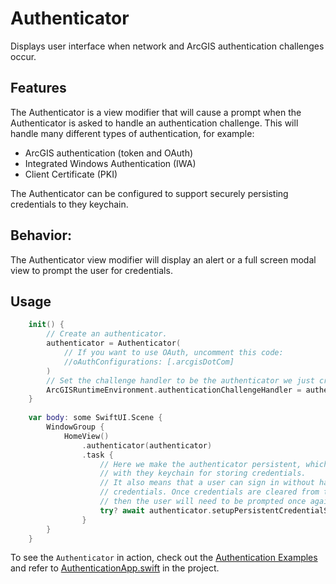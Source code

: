 # Authenticator

Displays user interface when network and ArcGIS authentication challenges occur.

## Features

The Authenticator is a view modifier that will cause a prompt when the Authenticator is asked to handle an authentication challenge.  This will handle many different types of authentication, for example:
  - ArcGIS authentication (token and OAuth)
  - Integrated Windows Authentication (IWA)
  - Client Certificate (PKI)

The Authenticator can be configured to support securely persisting credentials to they keychain.

## Behavior:

The Authenticator view modifier will display an alert or a full screen modal view to prompt the user for credentials.

## Usage

```swift
    init() {
        // Create an authenticator.
        authenticator = Authenticator(
            // If you want to use OAuth, uncomment this code:
            //oAuthConfigurations: [.arcgisDotCom]
        )
        // Set the challenge handler to be the authenticator we just created.
        ArcGISRuntimeEnvironment.authenticationChallengeHandler = authenticator
    }
    
    var body: some SwiftUI.Scene {
        WindowGroup {     
            HomeView()
                .authenticator(authenticator)
                .task {
                    // Here we make the authenticator persistent, which means that it will synchronize
                    // with they keychain for storing credentials.
                    // It also means that a user can sign in without having to be prompted for
                    // credentials. Once credentials are cleared from the stores ("sign-out"),
                    // then the user will need to be prompted once again.
                    try? await authenticator.setupPersistentCredentialStorage(access: .whenUnlockedThisDeviceOnly)
                }
        }
    }
```

To see the `Authenticator` in action, check out the [Authentication Examples](../../AuthenticationExample) and refer to [AuthenticationApp.swift](../../AuthenticationExample/AuthenticationExample/AuthenticationApp.swift) in the project.

